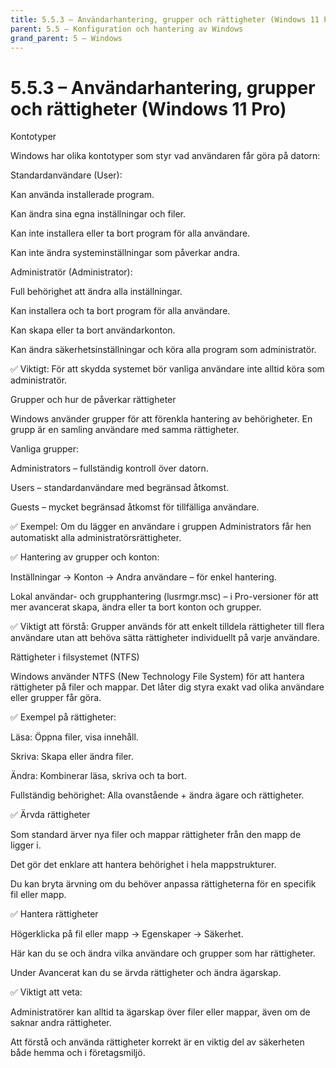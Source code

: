 ```yaml
---
title: 5.5.3 – Användarhantering, grupper och rättigheter (Windows 11 Pro)
parent: 5.5 – Konfiguration och hantering av Windows
grand_parent: 5 – Windows
---
```

# 5.5.3 – Användarhantering, grupper och rättigheter (Windows 11 Pro)

Kontotyper

Windows har olika kontotyper som styr vad användaren får göra på datorn:

Standardanvändare (User):

Kan använda installerade program.

Kan ändra sina egna inställningar och filer.

Kan inte installera eller ta bort program för alla användare.

Kan inte ändra systeminställningar som påverkar andra.

Administratör (Administrator):

Full behörighet att ändra alla inställningar.

Kan installera och ta bort program för alla användare.

Kan skapa eller ta bort användarkonton.

Kan ändra säkerhetsinställningar och köra alla program som administratör.

✅ Viktigt: För att skydda systemet bör vanliga användare inte alltid köra som administratör.

Grupper och hur de påverkar rättigheter

Windows använder grupper för att förenkla hantering av behörigheter. En grupp är en samling användare med samma rättigheter.

Vanliga grupper:

Administrators – fullständig kontroll över datorn.

Users – standardanvändare med begränsad åtkomst.

Guests – mycket begränsad åtkomst för tillfälliga användare.

✅ Exempel:
 Om du lägger en användare i gruppen Administrators får hen automatiskt alla administratörsrättigheter.

✅ Hantering av grupper och konton:

Inställningar → Konton → Andra användare – för enkel hantering.

Lokal användar- och grupphantering (lusrmgr.msc) – i Pro-versioner för att mer avancerat skapa, ändra eller ta bort konton och grupper.

✅ Viktigt att förstå:
 Grupper används för att enkelt tilldela rättigheter till flera användare utan att behöva sätta rättigheter individuellt på varje användare.

Rättigheter i filsystemet (NTFS)

Windows använder NTFS (New Technology File System) för att hantera rättigheter på filer och mappar. Det låter dig styra exakt vad olika användare eller grupper får göra.

✅ Exempel på rättigheter:

Läsa: Öppna filer, visa innehåll.

Skriva: Skapa eller ändra filer.

Ändra: Kombinerar läsa, skriva och ta bort.

Fullständig behörighet: Alla ovanstående + ändra ägare och rättigheter.

✅ Ärvda rättigheter

Som standard ärver nya filer och mappar rättigheter från den mapp de ligger i.

Det gör det enklare att hantera behörighet i hela mappstrukturer.

Du kan bryta ärvning om du behöver anpassa rättigheterna för en specifik fil eller mapp.

✅ Hantera rättigheter

Högerklicka på fil eller mapp → Egenskaper → Säkerhet.

Här kan du se och ändra vilka användare och grupper som har rättigheter.

Under Avancerat kan du se ärvda rättigheter och ändra ägarskap.

✅ Viktigt att veta:

Administratörer kan alltid ta ägarskap över filer eller mappar, även om de saknar andra rättigheter.

Att förstå och använda rättigheter korrekt är en viktig del av säkerheten både hemma och i företagsmiljö.

